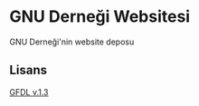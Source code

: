 # GNU Derneği Websitesi
GNU Derneği'nin website deposu

## Lisans
[GFDL v.1.3](https://www.gnu.org/licenses/fdl-1.3.tr.html)
